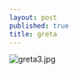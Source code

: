 ```yaml
---
layout: post
published: true
title: greta
---
```

![greta3.jpg]({{site.baseurl}}/assets/images/posts/greta3.jpg)
